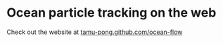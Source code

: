 Ocean particle tracking on the web
==================================

Check out the website at [tamu-pong.github.com/ocean-flow](http://tamu-pong.github.com/ocean-flow)

